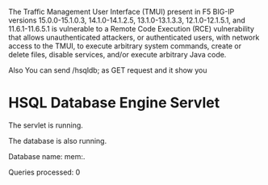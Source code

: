 The Traffic Management User Interface (TMUI) present in F5 BIG-IP versions 15.0.0-15.1.0.3, 14.1.0-14.1.2.5, 13.1.0-13.1.3.3, 12.1.0-12.1.5.1, and 11.6.1-11.6.5.1 is vulnerable to a Remote Code Execution (RCE) vulnerability that allows unauthenticated attackers, or authenticated users, with network access to the TMUI, to execute arbitrary system commands, create or delete files, disable services, and/or execute arbitrary Java code.



Also You can send /hsqldb; as GET request and it show you


</head><body><h1>HSQL Database Engine Servlet</h1>
The servlet is running.<p>
The database is also running.<p>
Database name: mem:.<p>
Queries processed: 0<p>


